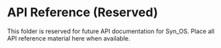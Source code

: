 # API Reference (Reserved)

This folder is reserved for future API documentation for Syn_OS. Place all API reference material here when available.
